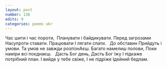 ```yaml
---
layout: post
number: 136
edits: 9
categories: poems ukr
---
```


Час шити і час пороти, 
Планувати і байдикувати.
Перед загрозами 
Насупроти ставати. 
Працювати
І лягати спати. 
 
До обставин 
Прийдуть і умови.
Та умов не завжди розпізнАєш.
Багато намелиш полови,
Поки наміри всі поєднаєш.
 
Дасть Бог день, 
Дасть Бог їжу
І підкаже потрібний план. 
І вийде у тебе свіже,
І не підріже
Ідейний бедлам.
